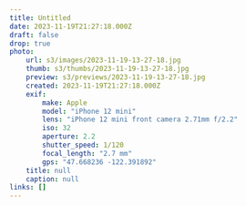 ```yaml
---
title: Untitled
date: 2023-11-19T21:27:18.000Z
draft: false
drop: true
photo:
    url: s3/images/2023-11-19-13-27-18.jpg
    thumb: s3/thumbs/2023-11-19-13-27-18.jpg
    preview: s3/previews/2023-11-19-13-27-18.jpg
    created: 2023-11-19T21:27:18.000Z
    exif:
        make: Apple
        model: "iPhone 12 mini"
        lens: "iPhone 12 mini front camera 2.71mm f/2.2"
        iso: 32
        aperture: 2.2
        shutter_speed: 1/120
        focal_length: "2.7 mm"
        gps: "47.668236 -122.391892"
    title: null
    caption: null
links: []
---
```

